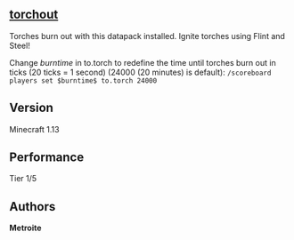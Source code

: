 ## [torchout](https://minhaskamal.github.io/DownGit/#/home?url=https://github.com/Metroite/datapacks/tree/master/torchout&rootDirectory=false)

Torches burn out with this datapack installed. Ignite torches using Flint and Steel!

Change $burntime$ in to.torch to redefine the time until torches burn out in ticks (20 ticks = 1 second) (24000 (20 minutes) is default): `/scoreboard players set $burntime$ to.torch 24000`

## Version

Minecraft 1.13

## Performance

Tier 1/5

## Authors

**Metroite**
